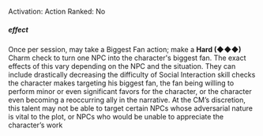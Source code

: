 Activation: Action
Ranked: No
##### effect
Once per session, may take a Biggest Fan
action; make a **Hard (◆◆◆)** Charm check to
turn one NPC into the character's biggest fan.
The exact effects of this vary depending on
the NPC and the situation. They can include
drastically decreasing the difficulty of Social
Interaction skill checks the character makes
targeting his biggest fan, the fan being willing
to perform minor or even significant favors
for the character, or the character even
becoming a reoccurring ally in the narrative.
At the CM’s discretion, this talent may not be
able to target certain NPCs whose adversarial
nature is vital to the plot, or NPCs who would
be unable to appreciate the character’s work